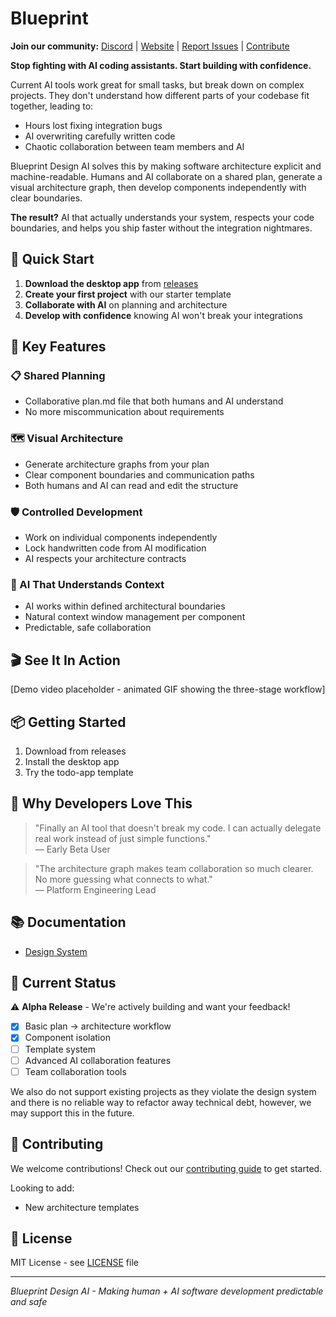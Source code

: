 # Blueprint

**Join our community:** [Discord](https://discord.gg/aT2mYAVVzk) | [Website](PLACEHOLDER_LANDING_PAGE) | [Report Issues](https://github.com/BlueprintDesignLab/blueprint/issues) | [Contribute](CONTRIBUTING.md)

**Stop fighting with AI coding assistants. Start building with confidence.**

Current AI tools work great for small tasks, but break down on complex projects. They don't understand how different parts of your codebase fit together, leading to:
- Hours lost fixing integration bugs
- AI overwriting carefully written code  
- Chaotic collaboration between team members and AI

Blueprint Design AI solves this by making software architecture explicit and machine-readable. Humans and AI collaborate on a shared plan, generate a visual architecture graph, then develop components independently with clear boundaries.

**The result?** AI that actually understands your system, respects your code boundaries, and helps you ship faster without the integration nightmares.

## 🚀 Quick Start

1. **Download the desktop app** from [releases](https://github.com/BlueprintDesignLab/blueprint/releases)
2. **Create your first project** with our starter template
3. **Collaborate with AI** on planning and architecture
4. **Develop with confidence** knowing AI won't break your integrations

## 🎯 Key Features

### 📋 Shared Planning
- Collaborative plan.md file that both humans and AI understand
- No more miscommunication about requirements

### 🗺️ Visual Architecture  
- Generate architecture graphs from your plan
- Clear component boundaries and communication paths
- Both humans and AI can read and edit the structure

### 🛡️ Controlled Development
- Work on individual components independently
- Lock handwritten code from AI modification
- AI respects your architecture contracts

### 🤖 AI That Understands Context
- AI works within defined architectural boundaries
- Natural context window management per component
- Predictable, safe collaboration

## 🎬 See It In Action

[Demo video placeholder - animated GIF showing the three-stage workflow]

## 📦 Getting Started

1. Download from releases
2. Install the desktop app
3. Try the todo-app template

## 🌟 Why Developers Love This

> "Finally an AI tool that doesn't break my code. I can actually delegate real work instead of just simple functions."  
> — Early Beta User

> "The architecture graph makes team collaboration so much clearer. No more guessing what connects to what."  
> — Platform Engineering Lead

## 📚 Documentation

- [Design System](docs/design-system.md)

## 🚧 Current Status

⚠️ **Alpha Release** - We're actively building and want your feedback!

- [x] Basic plan → architecture workflow  
- [x] Component isolation
- [ ] Template system
- [ ] Advanced AI collaboration features
- [ ] Team collaboration tools

We also do not support existing projects as they violate the design system and 
there is no reliable way to refactor away technical debt, however, we may support
this in the future.

## 🙌 Contributing

We welcome contributions! Check out our [contributing guide](CONTRIBUTING.md) to get started.

Looking to add:
- New architecture templates

## 📄 License

MIT License - see [LICENSE](LICENSE) file

---

*Blueprint Design AI - Making human + AI software development predictable and safe*
